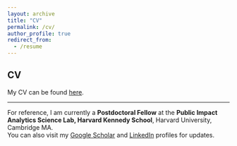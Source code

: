 ```yaml
---
layout: archive
title: "CV"
permalink: /cv/
author_profile: true
redirect_from:
  - /resume
---
```


## CV
My CV can be found [here](https://www.dropbox.com/scl/fi/5tyh5263ycl0yfbla45hl/CV_2025.pdf?rlkey=qa3uusvmidllv00z13vnsiznp&st=dgvl6pjn&dl=0).

---

For reference, I am currently a **Postdoctoral Fellow** at the **Public Impact Analytics Science Lab, Harvard Kennedy School**, Harvard University, Cambridge MA.  
You can also visit my [Google Scholar](https://scholar.google.com/citations?user=Di4VDJgAAAAJ) and [LinkedIn](https://www.linkedin.com/in/hossein-hejazian-1ab60053/) profiles for updates.
